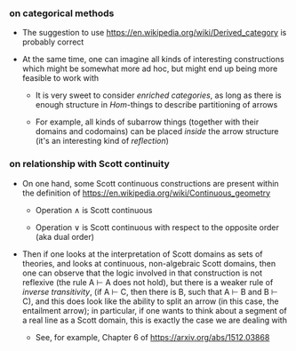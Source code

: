 ### on categorical methods

  * The suggestion to use https://en.wikipedia.org/wiki/Derived_category is probably correct

  * At the same time, one can imagine all kinds of interesting constructions which might be somewhat more ad hoc, but might end up being more feasible to work with

      * It is very sweet to consider _enriched categories_, as long as there is enough structure in _Hom_-things to describe partitioning of arrows
   
      * For example, all kinds of subarrow things (together with their domains and codomains) can be placed _inside_ the arrow structure (it's an interesting kind of _reflection_)
   
 ### on relationship with Scott continuity

   * On one hand, some Scott continuous constructions are present within the definition of https://en.wikipedia.org/wiki/Continuous_geometry

       * Operation ∧ is Scott continuous

       * Operation ∨ is Scott continuous with respect to the opposite order (aka dual order)

   * Then if one looks at the interpretation of Scott domains as sets of theories, and looks at continuous, non-algebraic Scott domains,
     then one can observe that the logic involved in that construction is not reflexive (the rule A ⊢ A does not hold), but there is a weaker rule of
     _inverse transitivity_, (if A ⊢ C, then there is B, such that A ⊢ B and B ⊢ C), and this does look like the ability to
     split an arrow (in this case, the entailment arrow); in particular, if one wants to think about a segment of a real line as a Scott domain,
     this is exactly the case we are dealing with

       * See, for example, Chapter 6 of https://arxiv.org/abs/1512.03868
